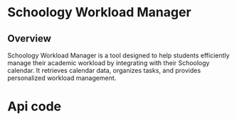 # Schoology Workload Manager
## Overview
Schoology Workload Manager is a tool designed to help students efficiently manage their academic workload by integrating with their Schoology calendar. It retrieves calendar data, organizes tasks, and provides personalized workload management.
# Api code
<script src="https://gist.github.com/nisrulz/11c0d63428b108f10c83.js"></script>
